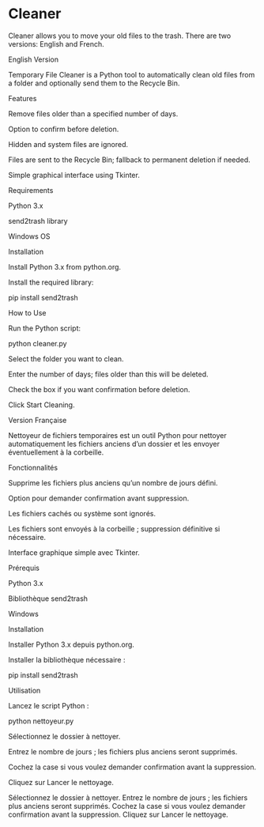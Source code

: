 # Cleaner
Cleaner allows you to move your old files to the trash. There are two versions: English and French.

English Version

Temporary File Cleaner is a Python tool to automatically clean old files from a folder and optionally send them to the Recycle Bin.

Features

Remove files older than a specified number of days.

Option to confirm before deletion.

Hidden and system files are ignored.

Files are sent to the Recycle Bin; fallback to permanent deletion if needed.

Simple graphical interface using Tkinter.

Requirements

Python 3.x

send2trash library

Windows OS

Installation

Install Python 3.x from python.org.

Install the required library:

pip install send2trash

How to Use

Run the Python script:

python cleaner.py


Select the folder you want to clean.

Enter the number of days; files older than this will be deleted.

Check the box if you want confirmation before deletion.

Click Start Cleaning.

Version Française

Nettoyeur de fichiers temporaires est un outil Python pour nettoyer automatiquement les fichiers anciens d’un dossier et les envoyer éventuellement à la corbeille.

Fonctionnalités

Supprime les fichiers plus anciens qu’un nombre de jours défini.

Option pour demander confirmation avant suppression.

Les fichiers cachés ou système sont ignorés.

Les fichiers sont envoyés à la corbeille ; suppression définitive si nécessaire.

Interface graphique simple avec Tkinter.

Prérequis

Python 3.x

Bibliothèque send2trash

Windows

Installation

Installer Python 3.x depuis python.org.

Installer la bibliothèque nécessaire :

pip install send2trash

Utilisation

Lancez le script Python :

python nettoyeur.py


Sélectionnez le dossier à nettoyer.

Entrez le nombre de jours ; les fichiers plus anciens seront supprimés.

Cochez la case si vous voulez demander confirmation avant la suppression.

Cliquez sur Lancer le nettoyage.


Sélectionnez le dossier à nettoyer.
Entrez le nombre de jours ; les fichiers plus anciens seront supprimés.
Cochez la case si vous voulez demander confirmation avant la suppression.
Cliquez sur Lancer le nettoyage.
